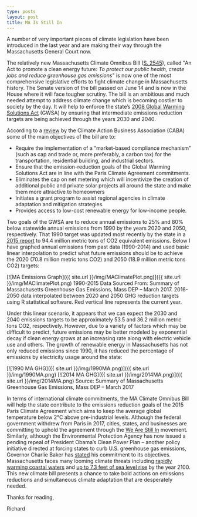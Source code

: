 ```yaml
---
type: posts
layout: post
title: MA Is Still In
---
```

A number of very important pieces of climate legislation have been introduced in the last year and are making their way through the Massachusetts General Court now. 

The relatively new Massachusetts Climate Omnibus Bill ([S. 2545](https://malegislature.gov/Bills/190/S2545)), called "An Act to promote a clean energy future: *To protect our public health, create jobs and reduce greenhouse gas emissions*" is now one of the most comprehensive legislative efforts to fight climate change in Massachusetts history. The Senate version of the bill passed on June 14 and is now in the House where it will face tougher scrutiny. The bill is an ambitious and much needed attempt to address climate change which is becoming costlier to society by the day. It will help to enforce the state’s [2008 Global Warming Solutions Act](https://www.mass.gov/progress-towards-reducing-greenhouse-gas-emissions) (GWSA) by ensuring that intermediate emissions reduction targets are being achieved through the years 2030 and 2040. 

According to a [review](https://cabaus.org/2018/02/12/senate-clean-energy-omnibus-bill/) by the Climate Action Business Association (CABA) some of the main objectives of the bill are to:

- Require the implementation of a “market-based compliance mechanism” (such as cap and trade or, more preferably, a carbon tax) for the transportation, residential building, and industrial sectors.
- Ensure that the emission-reduction goals of the Global Warming Solutions Act are in line with the Paris Climate Agreement commitments.
- Eliminates the cap on net metering which will incentivize the creation of additional public and private solar projects all around the state and make them more attractive to homeowners
- Initiates a grant program to assist regional agencies in climate adaptation and mitigation strategies. 
- Provides access to low-cost renewable energy for low-income people.

Two goals of the GWSA are to reduce annual emissions to 25% and 80% below statewide annual emissions from 1990 by the years 2020 and 2050, respectively. That 1990 target was updated most recently by the state in a [2015 report](https://www.mass.gov/files/documents/2017/01/uo/cecp-for-2020.pdf) to 94.4 million metric tons of CO2 equivalent emissions. Below I have graphed annual emissions from past data (1990-2014) and used basic linear interpolation to predict what future emissions should be to achieve the 2020 (70.8 million metric tons CO2) and 2050 (18.9 million metric tons CO2) targets:

[![MA Emissions Graph]({{ site.url }}/img/MAClimatePlot.png)]({{ site.url }}/img/MAClimatePlot.png)
1990-2015 Data Sourced From: Summary of Massachusetts Greenhouse Gas Emissions, Mass DEP – March 2017. 2016-2050 data interpolated between 2020 and 2050 GHG reduction targets using R statistical software. Red vertical line represents the current year.

Under this linear scenario, it appears that we can expect the 2030 and 2040 emissions targets to be approximately 53.5 and 36.2 million metric tons CO2, respectively. However, due to a variety of factors which may be difficult to predict, future emissions may be better modeled by exponential decay if clean energy grows at an increasing rate along with electric vehicle use and others. The growth of renewable energy in Massachusetts has not only reduced emissions since 1990, it has reduced the percentage of emissions by electricity usage around the state:

[![1990 MA GHG]({{ site.url }}/img/1990MA.png)]({{ site.url }}/img/1990MA.png)
[![2014 MA GHG]({{ site.url }}/img/2014MA.png)]({{ site.url }}/img/2014MA.png)
Source: Summary of Massachusetts Greenhouse Gas Emissions, Mass DEP – March 2017

In terms of international climate commitments, the MA Climate Omnibus Bill will help the state contribute to the emissions reduction goals of the 2015 Paris Climate Agreement which aims to keep the average global temperature below 2°C above pre-industrial levels. Although the federal government withdrew from Paris in 2017, cities, states, and businesses are committing to uphold the agreement through the [We Are Still In](https://www.americaspledgeonclimate.com/) movement. Similarly, although the Environmental Protection Agency has now issued a pending repeal of President Obama’s Clean Power Plan – another policy initiative directed at forcing states to curb U.S. greenhouse gas emissions, Governor Charlie Baker has [stated](https://www.usnews.com/news/best-states/massachusetts/articles/2017-10-10/massachusetts-committed-to-obama-era-clean-power-plan) his commitment to its objectives. Massachusetts faces many looming climate threats including [rapidly warming coastal waters](http://www.cbc.ca/news/canada/nova-scotia/gulf-of-maine-warming-faster-than-99-of-world-s-oceans-study-1.2753983) and [up to 7.3 feet of sea level rise](https://www.dropbox.com/s/zwznes9jin41i5k/Feasibility%20of%20Harbor-wide%20Barriers%20Report.pdf?dl=0) by the year 2100. This new climate bill presents a chance to take bold actions on emissions reductions and simultaneous climate adaptation that are desperately needed.


Thanks for reading,


Richard
